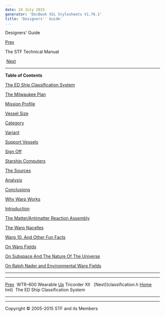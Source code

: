 ```yaml
---
date: 24 July 2015
generator: 'DocBook XSL Stylesheets V1.76.1'
title: 'Designers'' Guide'
...
```


Designers' Guide

[Prev](wtr-600.html) 

The STF Technical Manual

 [Next](classification.html)

* * * * *

**Table of Contents**

[The ED Ship Classification System](classification.html)

[The Milwaukee Plan](classification.html#idp140478707123280)

[Mission Profile](classification.html#idp140478707136224)

[Vessel Size](classification.html#idp140478707143200)

[Category](classification.html#idp140478707147648)

[Variant](classification.html#idp140478707149232)

[Support Vessels](classification.html#idp140478707160704)

[Sign Off](classification.html#idp140478707168752)

[Starship Computers](computers.html)

[The Sources](computers.html#idp140478707180560)

[Analysis](computers.html#idp140478707189136)

[Conclusions](computers.html#idp140478707197824)

[Why Warp Works](www.html)

[Introduction](www.html#idp140478707210304)

[The Matter/Antimatter Reaction Assembly](www.html#idp140478707215872)

[The Warp Nacelles](www.html#idp140478707221712)

[Warp 10, And Other Fun Facts](www.html#idp140478707223680)

[On Warp Fields](www.html#idp140478707226432)

[On Subspace And The Nature Of The
Universe](www.html#idp140478707233712)

[On Ralph Nader and Environmental Warp
Fields](www.html#idp140478707256976)

* * * * *

  ------------------------ ------------------------ ------------------------
  [Prev](wtr-600.html)     WTR-600 Wearable
  [Up](index.html)         Tricorder XII 
   [Next](classification.h [Home](../index.html)
  tml)                      The ED Ship
                           Classification System
  ------------------------ ------------------------ ------------------------

* * * * *

Copyright © 2005-2015 STF and its Members
